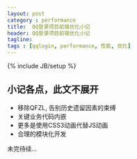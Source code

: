 ```yaml
---
layout: post
category : performance
title:  QQ登录项目前端优化小记
header: QQ登录项目前端优化小记
tagline:
tags : [qqlogin, performance, 性能, 优化]
---
```

{% include JB/setup %}

## 小记各点，此文不展开

* 移除QFZL, 告别历史遗留因素的束缚
* 关键业务代码内嵌
* 更多是使用CSS3动画代替JS动画
* 合理的模块化开发

未完待续...
